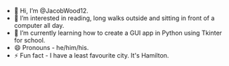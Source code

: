 - 👋 Hi, I’m @JacobWood12.
- 👀 I’m interested in reading, long walks outside and sitting in front of a computer all day.
- 🌱 I’m currently learning how to create a GUI app in Python using Tkinter for school.
- 😄 Pronouns - he/him/his.
- ⚡ Fun fact - I have a least favourite city. It's Hamilton.

<!---
JacobWood12/JacobWood12 is a ✨ special ✨ repository because its `README.md` (this file) appears on your GitHub profile.
You can click the Preview link to take a look at your changes.
--->

